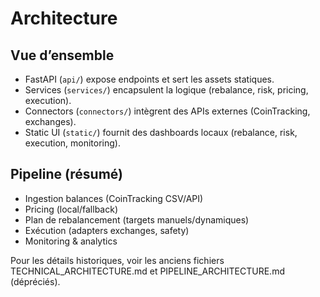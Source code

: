 # Architecture

## Vue d’ensemble
- FastAPI (`api/`) expose endpoints et sert les assets statiques.
- Services (`services/`) encapsulent la logique (rebalance, risk, pricing, execution).
- Connectors (`connectors/`) intègrent des APIs externes (CoinTracking, exchanges).
- Static UI (`static/`) fournit des dashboards locaux (rebalance, risk, execution, monitoring).

## Pipeline (résumé)
- Ingestion balances (CoinTracking CSV/API)
- Pricing (local/fallback)
- Plan de rebalancement (targets manuels/dynamiques)
- Exécution (adapters exchanges, safety)
- Monitoring & analytics

Pour les détails historiques, voir les anciens fichiers TECHNICAL_ARCHITECTURE.md et PIPELINE_ARCHITECTURE.md (dépréciés).

